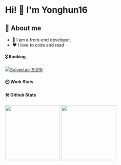 # Hi! 👋 I'm Yonghun16

## 💬 About me
- 🌱 I am a front-end developer.
- ❤️ I love to code and read

#### 🎖️ Ranking
[![Solved.ac 프로필](http://mazassumnida.wtf/api/v2/generate_badge?boj=yonghun16)](https://www.acmicpc.net/user/yonghun16)

#### ⏲️ Work Stats
<!-- [![veggie's wakatime stats](https://github-readme-stats.vercel.app/api/wakatime?username=yonghun16)](https://wakatime.com/@yonghun16) -->

<!--START_SECTION:waka-->
<!--END_SECTION:waka-->

#### 🛠️ Github Stats
<p>
  <img src="https://github-readme-stats.vercel.app/api/top-langs/?username=yonghun16&layout=compact&theme=transparent" height="180em">
  <img src="https://github-readme-stats.vercel.app/api?username=yonghun16&show_icons=true&theme=transparent" height="180em">
</p>


<!--
**yonghun16/yonghun16** is a ✨ _special_ ✨ repository because its `README.md` (this file) appears on your GitHub profile.

Here are some ideas to get you started:

- 🔭 I’m currently working on ...
- 🌱 I’m currently learning ...
- 👯 I’m looking to collaborate on ...
- 🤔 I’m looking for help with ...
- 💬 Ask me about ...
- 📫 How to reach me: ...
- 😄 Pronouns: ...
- ⚡ Fun fact: ...
-->

